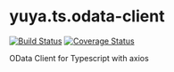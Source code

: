 # yuya.ts.odata-client

[![Build Status](https://dev.azure.com/yuya-project/yuya.ts.odata-client/_apis/build/status/YuyaProject.yuya.ts.odata-client?branchName=master)](https://dev.azure.com/yuya-project/yuya.ts.odata-client/_build/latest?definitionId=1&branchName=master)
[![Coverage Status](https://coveralls.io/repos/github/YuyaProject/yuya.ts.odata-client/badge.svg?branch=master)](https://coveralls.io/github/YuyaProject/yuya.ts.odata-client?branch=master)

OData Client for Typescript with axios
